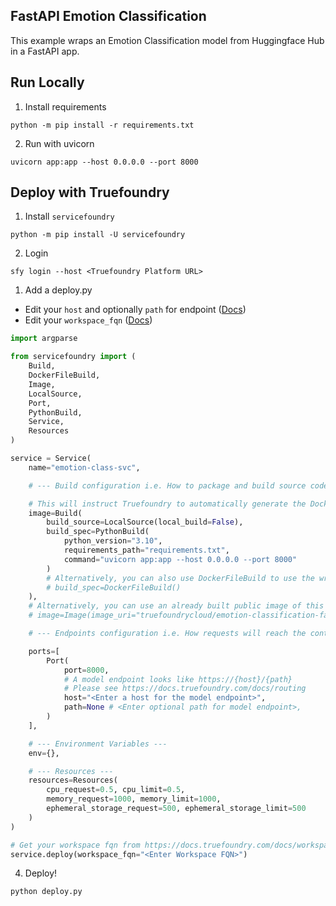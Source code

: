 FastAPI Emotion Classification
---
This example wraps an Emotion Classification model from Huggingface Hub in a FastAPI app.

## Run Locally

1. Install requirements

```shell
python -m pip install -r requirements.txt
```

2. Run with uvicorn

```shell
uvicorn app:app --host 0.0.0.0 --port 8000
```

## Deploy with Truefoundry

1. Install `servicefoundry`

```shell
python -m pip install -U servicefoundry
```

2. Login

```shell
sfy login --host <Truefoundry Platform URL>
```

1. Add a deploy.py

- Edit your `host` and optionally `path` for endpoint ([Docs](https://docs.truefoundry.com/docs/routing ))
- Edit your `workspace_fqn` ([Docs](https://docs.truefoundry.com/docs/workspace#copy-workspace-fqn-fully-qualified-name))

```python
import argparse

from servicefoundry import (
    Build,
    DockerFileBuild,
    Image,
    LocalSource,
    Port,
    PythonBuild,
    Service,
    Resources
)

service = Service(
    name="emotion-class-svc",

    # --- Build configuration i.e. How to package and build source code ---

    # This will instruct Truefoundry to automatically generate the Dockerfile and build it
    image=Build(
        build_source=LocalSource(local_build=False),
        build_spec=PythonBuild(
            python_version="3.10",
            requirements_path="requirements.txt",
            command="uvicorn app:app --host 0.0.0.0 --port 8000"
        )
        # Alternatively, you can also use DockerFileBuild to use the written Dockerfile like follows:
        # build_spec=DockerFileBuild()
    ),
    # Alternatively, you can use an already built public image of this codebase like follows:
    # image=Image(image_uri="truefoundrycloud/emotion-classification-fastapi:0.0.1")

    # --- Endpoints configuration i.e. How requests will reach the container ---

    ports=[
        Port(
            port=8000,
            # A model endpoint looks like https://{host}/{path}
            # Please see https://docs.truefoundry.com/docs/routing
            host="<Enter a host for the model endpoint>",
            path=None # <Enter optional path for model endpoint>,
        )
    ],

    # --- Environment Variables ---
    env={},

    # --- Resources ---
    resources=Resources(
        cpu_request=0.5, cpu_limit=0.5,
        memory_request=1000, memory_limit=1000,
        ephemeral_storage_request=500, ephemeral_storage_limit=500
    )
)

# Get your workspace fqn from https://docs.truefoundry.com/docs/workspace#copy-workspace-fqn-fully-qualified-name
service.deploy(workspace_fqn="<Enter Workspace FQN>")
```

4. Deploy!

```shell
python deploy.py
```
